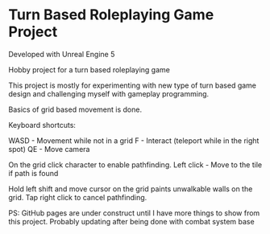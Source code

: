# Turn Based Roleplaying Game Project

Developed with Unreal Engine 5

Hobby project for a turn based roleplaying game

This project is mostly for experimenting with new type of turn based game design and challenging myself with gameplay programming.

Basics of grid based movement is done.

Keyboard shortcuts:

WASD - Movement while not in a grid
F - Interact (teleport while in the right spot)
QE - Move camera

On the grid click character to enable pathfinding.
Left click - Move to the tile if path is found

Hold left shift and move cursor on the grid paints unwalkable walls on the grid.
Tap right click to cancel pathfinding.

PS: GitHub pages are under construct until I have more things to show from this project. Probably updating after being done with combat system base
